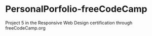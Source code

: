# PersonalPorfolio-freeCodeCamp
 Project 5 in the Responsive Web Design certification through freeCodeCamp.org
